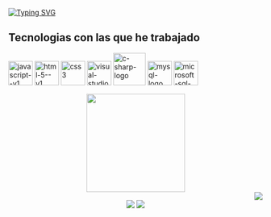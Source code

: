 <a href="https://git.io/typing-svg"
      ><img
        src="https://readme-typing-svg.demolab.com?font=Fira+Code&pause=1000&color=B6222F&width=435&lines=Hola!+Soy+Emita%2C+Ing.+de+Sistemas.+"
        alt="Typing SVG"
    /></a>
    <h2>Tecnologias con las que he trabajado</h2>
<p>
     <img width="48" height="48" src="https://img.icons8.com/color/48/javascript--v1.png" alt="javascript--v1"/>
<img width="48" height="48" src="https://img.icons8.com/color/48/html-5--v1.png" alt="html-5--v1"/>
<img width="48" height="48" src="https://img.icons8.com/fluency/48/css3.png" alt="css3"/>
<img width="48" height="48" src="https://img.icons8.com/color/48/visual-studio--v2.png" alt="visual-studio--v2"/>
<img width="64" height="64" src="https://img.icons8.com/nolan/64/c-sharp-logo.png" alt="c-sharp-logo"/>
<img width="48" height="48" src="https://img.icons8.com/color/48/mysql-logo.png" alt="mysql-logo"/>
<img width="48" height="48" src="https://img.icons8.com/color/48/microsoft-sql-server.png" alt="microsoft-sql-server"/> 
</p>

<div align="rigth" style="display: flex; justify-content: center;">
  <a href="https://github.com/EmitaQuiel">
    <img height="195px" src="https://github-readme-stats.vercel.app/api/top-langs/?username=EmitaQuiel&layout=compact&langs_count=7&theme=one_dark_pro"/>
  </a>
</div>
<div align="right">
  <a href="https://github.com/EmitaQuiel">
    <img src="https://metrics.lecoq.io/EmitaQuiel"/>
  </a>
</div>


<div align="center"> 
  <a href="https://www.linkedin.com/in/cristinanevesb" target="_blank"><img src="https://img.shields.io/badge/-LinkedIn-%230077B5?style=for-the-badge&logo=linkedin&logoColor=white" target="_blank"></a> 
  <a href="mailto:anacristinabezerra.neves@gmail.com"><img src="https://img.shields.io/badge/-Gmail-%23333?style=for-the-badge&logo=gmail&logoColor=white" target="_blank"></a>
</div>
